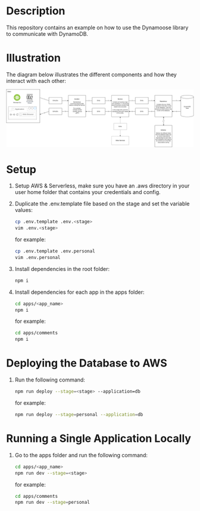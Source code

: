 # Description
This repository contains an example on how to use the Dynamoose library to communicate with DynamoDB.

# Illustration
The diagram below illustrates the different components and how they interact with each other:

![Diagram](diagram.png)

# Setup
1. Setup AWS & Serverless, make sure you have an .aws directory in your user home folder that contains your credentials and config.
2. Duplicate the .env.template file based on the stage and set the variable values:
    ```sh
    cp .env.template .env.<stage>
    vim .env.<stage>
    ```
    for example:
    ```sh
    cp .env.template .env.personal
    vim .env.personal
    ```

3. Install dependencies in the root folder:
    ```sh
    npm i
    ```

4. Install dependencies for each app in the apps folder:
    ```sh
    cd apps/<app_name>
    npm i
    ```
    for example:
    ```sh
    cd apps/comments
    npm i
    ```

# Deploying the Database to AWS
1. Run the following command:
    ```sh
    npm run deploy --stage=<stage> --application=db
    ```
    for example:
    ```sh
    npm run deploy --stage=personal --application=db
    ```

# Running a Single Application Locally
1. Go to the apps folder and run the following command:
    ```sh
    cd apps/<app_name>
    npm run dev --stage=<stage>
    ```
    for example:
    ```sh
    cd apps/comments
    npm run dev --stage=personal
    ```

